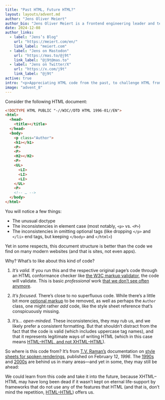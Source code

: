 ```yaml
---
title: "Past HTML, Future HTML?"
layout: layouts/advent.md
author: "Jens Oliver Meiert"
author_bio: "Jens Oliver Meiert is a frontend engineering leader and tech author/publisher. He specializes in HTML and CSS optimization and maintainability."
date: 2024-12-08
author_links:
  - label: "Jens’s Blog"
    url: "https://meiert.com/en/"
    link_label: "meiert.com"
  - label: "Jens on Mastodon"
    url: "https://mas.to/@j9t"
    link_label: "@j9t@mas.to"
  - label: "Jens on Twitter/X"
    url: "https://x.com/j9t"
    link_label: "@j9t"
active: true
intro: "<p>Appreciating HTML code from the past, to challenge HTML from the present.</p>"
image: "advent_8"
---
```


Consider the following HTML document:

```html
<!DOCTYPE HTML PUBLIC "-//W3C//DTD HTML 1996-01//EN">
<html>
  <head>
    <title></title>
  </head>
  <body>
    <p class="Author">
    <h1></h1>
    <P>
    <P>
    <H2></H2>
    <P>
    <UL>
      <LI>
      <LI>
      <LI>
    </UL>
    <P>
    <!-- … -->
  </body>
</html>
```

You will notice a few things:

* The unusual doctype
* The inconsistencies in element case (most notably, `<p>` vs. `<P>`)
* The inconsistencies in omitting optional tags (like dropping `</p>` and `</li>` end tags, but keeping `</body>` and `</html>`)

Yet in some respects, this document structure is better than the code we find on many modern websites (and that is sites, not even apps).

Why? What’s to like about this kind of code?

1. _It’s valid._ If you run this and the respective original page’s code through an HTML conformance checker like [the W3C markup validator](https://validator.w3.org/), the code will validate. This is basic _professional_ work [that we don’t see often anymore](https://meiert.com/en/blog/html-conformance-2024/).

2. _It’s focused._ There’s close to no superfluous code. While there’s a little bit more [optional markup](https://meiert.com/en/blog/optional-html/) to be removed, as well as perhaps the `Author` class, one might rather _add_ code, like the style sheet reference that’s conspicuously missing.

3. _It’s… open-minded._ These inconsistencies, they may rub us, and we likely prefer a consistent formatting. But that shouldn’t distract from the fact that the code is valid (which includes uppercase tag names), and that it represents legitimate ways of writing HTML (which in this case means [HTML–HTML, and not XHTML–HTML](https://css-tricks.com/write-html-the-html-way-not-the-xhtml-way/)).

So where is this code from? It’s from [T.V. Raman’s](https://en.wikipedia.org/wiki/T._V._Raman) documentation on [style sheets for spoken renderings](https://www.w3.org/Style/CSS/Speech/speech.html), published on February 12, _1996_. The [1990s](https://frontenddogma.com/topics/1990s/) and [2000s](https://frontenddogma.com/topics/2000s/) are behind us in many areas—and yet in some, they may still be ahead:

We could learn from this code and take it into the future, because XHTML–HTML may have long been dead if it wasn’t kept on eternal life-support by frameworks that do not use any of the features that HTML (and that is, don’t mind the repetition, [HTML–HTML](https://css-tricks.com/write-html-the-html-way-not-the-xhtml-way/#aa-the-html-way-of-writing-html)) offers us.
